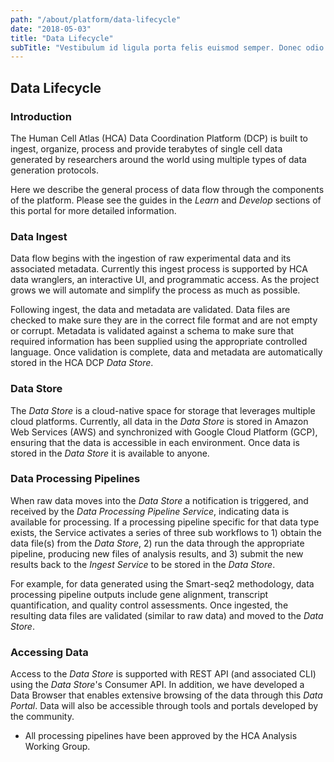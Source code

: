 ```yaml
---
path: "/about/platform/data-lifecycle"
date: "2018-05-03"
title: "Data Lifecycle"
subTitle: "Vestibulum id ligula porta felis euismod semper. Donec odio dui."
---
```


## Data Lifecycle

### Introduction ###

The Human Cell Atlas (HCA) Data Coordination Platform (DCP) is built to ingest, organize, process and provide terabytes of single cell data generated by researchers around the world using multiple types of data generation protocols.

Here we describe the general process of data flow through the components of the platform. Please see the guides in the *Learn* and *Develop* sections of this portal for more detailed information. 

### Data Ingest ###

Data flow begins with the ingestion of raw experimental data and its associated metadata. Currently this ingest process is supported by HCA data wranglers, an interactive UI, and programmatic access. As the project grows we will automate and simplify the process as much as possible. 

Following ingest, the data and metadata are validated. Data files are checked to make sure they are in the correct file format and are not empty or corrupt. Metadata is validated against a schema to make sure that required information has been supplied using the appropriate controlled language. Once validation is complete, data and metadata are automatically stored in the HCA DCP *Data Store*.

### Data Store ###
The *Data Store* is a cloud-native space for storage that leverages multiple cloud platforms. Currently, all data in the *Data Store* is stored in Amazon Web Services (AWS) and synchronized with Google Cloud Platform (GCP), ensuring that the data is accessible in each environment. Once data is stored in the *Data Store* it is available to anyone.

### Data Processing Pipelines ###

When raw data moves into the *Data Store* a notification is triggered, and received by the *Data Processing Pipeline Service*, indicating data is available for processing. If a processing pipeline specific for that data type exists, the Service activates a series of three sub workflows to 1) obtain the data file(s) from the *Data Store*, 2) run the data through the appropriate pipeline, producing new files of analysis results, and 3) submit the new results back to the *Ingest Service* to be stored in the *Data Store*.

For example, for data generated using the Smart-seq2 methodology, data processing pipeline outputs include gene alignment, transcript quantification, and quality control assessments. Once ingested, the resulting data files are validated (similar to raw data) and moved to the *Data Store*.



### Accessing Data ###
Access to the *Data Store* is supported with REST API (and associated CLI) using the *Data Store*'s Consumer API. In addition, we have developed a Data Browser that enables extensive browsing of the data through this *Data Portal*. Data will also be accessible through tools and portals developed by the community.

* All processing pipelines have been approved by the HCA Analysis Working Group.
